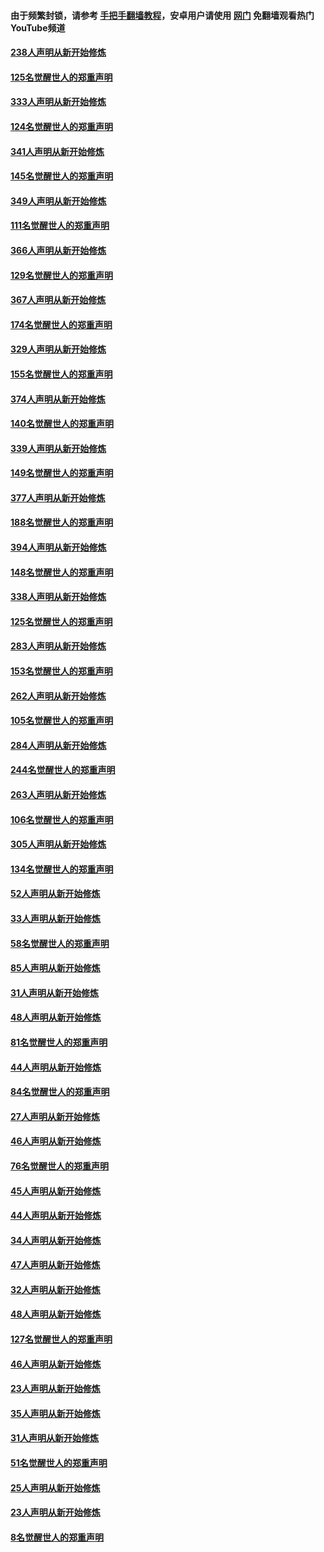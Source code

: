 #### 由于频繁封锁，请参考 [手把手翻墙教程](https://github.com/gfw-breaker/guides/wiki/)，安卓用户请使用 [网门](https://github.com/gfw-breaker/nogfw/blob/master/dl.md?t=07072200) 免翻墙观看热门YouTube频道 

#### [238人声明从新开始修炼](../pages/91/427767.md?t=07072200) 

#### [125名觉醒世人的郑重声明](../pages/91/427766.md?t=07072200) 

#### [333人声明从新开始修炼](../pages/91/427525.md?t=07072200) 

#### [124名觉醒世人的郑重声明](../pages/91/427524.md?t=07072200) 

#### [341人声明从新开始修炼](../pages/91/427255.md?t=07072200) 

#### [145名觉醒世人的郑重声明](../pages/91/427254.md?t=07072200) 

#### [349人声明从新开始修炼](../pages/91/426969.md?t=07072200) 

#### [111名觉醒世人的郑重声明](../pages/91/426968.md?t=07072200) 

#### [366人声明从新开始修炼](../pages/91/426737.md?t=07072200) 

#### [129名觉醒世人的郑重声明](../pages/91/426736.md?t=07072200) 

#### [367人声明从新开始修炼](../pages/91/426421.md?t=07072200) 

#### [174名觉醒世人的郑重声明](../pages/91/426420.md?t=07072200) 

#### [329人声明从新开始修炼](../pages/91/426139.md?t=07072200) 

#### [155名觉醒世人的郑重声明](../pages/91/426138.md?t=07072200) 

#### [374人声明从新开始修炼](../pages/91/425811.md?t=07072200) 

#### [140名觉醒世人的郑重声明](../pages/91/425810.md?t=07072200) 

#### [339人声明从新开始修炼](../pages/91/425690.md?t=07072200) 

#### [149名觉醒世人的郑重声明](../pages/91/425689.md?t=07072200) 

#### [377人声明从新开始修炼](../pages/91/424867.md?t=07072200) 

#### [188名觉醒世人的郑重声明](../pages/91/424866.md?t=07072200) 

#### [394人声明从新开始修炼](../pages/91/423914.md?t=07072200) 

#### [148名觉醒世人的郑重声明](../pages/91/423913.md?t=07072200) 

#### [338人声明从新开始修炼](../pages/91/423540.md?t=07072200) 

#### [125名觉醒世人的郑重声明](../pages/91/423539.md?t=07072200) 

#### [283人声明从新开始修炼](../pages/91/423296.md?t=07072200) 

#### [153名觉醒世人的郑重声明](../pages/91/423295.md?t=07072200) 

#### [262人声明从新开始修炼](../pages/91/423004.md?t=07072200) 

#### [105名觉醒世人的郑重声明](../pages/91/423003.md?t=07072200) 

#### [284人声明从新开始修炼](../pages/91/422707.md?t=07072200) 

#### [244名觉醒世人的郑重声明](../pages/91/422706.md?t=07072200) 

#### [263人声明从新开始修炼](../pages/91/422553.md?t=07072200) 

#### [106名觉醒世人的郑重声明](../pages/91/422552.md?t=07072200) 

#### [305人声明从新开始修炼](../pages/91/422153.md?t=07072200) 

#### [134名觉醒世人的郑重声明](../pages/91/422152.md?t=07072200) 

#### [52人声明从新开始修炼](../pages/91/421846.md?t=07072200) 

#### [33人声明从新开始修炼](../pages/91/421804.md?t=07072200) 

#### [58名觉醒世人的郑重声明](../pages/91/421845.md?t=07072200) 

#### [85人声明从新开始修炼](../pages/91/421769.md?t=07072200) 

#### [31人声明从新开始修炼](../pages/91/421763.md?t=07072200) 

#### [48人声明从新开始修炼](../pages/91/421605.md?t=07072200) 

#### [81名觉醒世人的郑重声明](../pages/91/421656.md?t=07072200) 

#### [44人声明从新开始修炼](../pages/91/421544.md?t=07072200) 

#### [84名觉醒世人的郑重声明](../pages/91/421543.md?t=07072200) 

#### [27人声明从新开始修炼](../pages/91/421465.md?t=07072200) 

#### [46人声明从新开始修炼](../pages/91/421454.md?t=07072200) 

#### [76名觉醒世人的郑重声明](../pages/91/421453.md?t=07072200) 

#### [45人声明从新开始修炼](../pages/91/421452.md?t=07072200) 

#### [44人声明从新开始修炼](../pages/91/421422.md?t=07072200) 

#### [34人声明从新开始修炼](../pages/91/421322.md?t=07072200) 

#### [47人声明从新开始修炼](../pages/91/421264.md?t=07072200) 

#### [32人声明从新开始修炼](../pages/91/421225.md?t=07072200) 

#### [48人声明从新开始修炼](../pages/91/421202.md?t=07072200) 

#### [127名觉醒世人的郑重声明](../pages/91/421224.md?t=07072200) 

#### [46人声明从新开始修炼](../pages/91/421203.md?t=07072200) 

#### [23人声明从新开始修炼](../pages/91/421138.md?t=07072200) 

#### [35人声明从新开始修炼](../pages/91/421122.md?t=07072200) 

#### [31人声明从新开始修炼](../pages/91/421081.md?t=07072200) 

#### [51名觉醒世人的郑重声明](../pages/91/421080.md?t=07072200) 

#### [25人声明从新开始修炼](../pages/91/421020.md?t=07072200) 

#### [23人声明从新开始修炼](../pages/91/420884.md?t=07072200) 

#### [8名觉醒世人的郑重声明](../pages/91/420883.md?t=07072200) 

